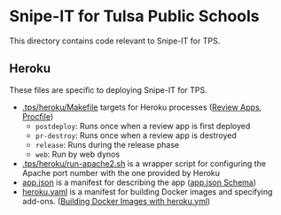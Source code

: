 # Snipe-IT for Tulsa Public Schools

This directory contains code relevant to Snipe-IT for TPS.

## Heroku

These files are specific to deploying Snipe-IT for TPS.

- [.tps/heroku/Makefile] targets for Heroku processes ([Review Apps], [Procfile])
  - `postdeploy`: Runs once when a review app is first deployed
  - `pr-destroy`: Runs once when a review app is destroyed
  - `release`: Runs during the release phase
  - `web`: Run by web dynos
- [.tps/heroku/run-apache2.sh] is a wrapper script for configuring the Apache port number with the one provided by Heroku
- [app.json] is a manifest for describing the app ([app.json Schema])
- [heroku.yaml] is a manifest for building Docker images and specifying add-ons. ([Building Docker Images with heroku.yml])

[.tps/heroku/Makefile]: heroku/Makefile
[Review Apps]: https://devcenter.heroku.com/articles/github-integration-review-apps
[Procfile]: https://devcenter.heroku.com/articles/procfile#procfile-format
[.tps/heroku/run-apache2.sh]: heroku/run-apache2.sh
[app.json]: ../app.json
[app.json Schema]: https://devcenter.heroku.com/articles/app-json-schema
[heroku.yaml]: ../heroku.yaml
[Building Docker Images with heroku.yml]: https://devcenter.heroku.com/articles/build-docker-images-heroku-yml

